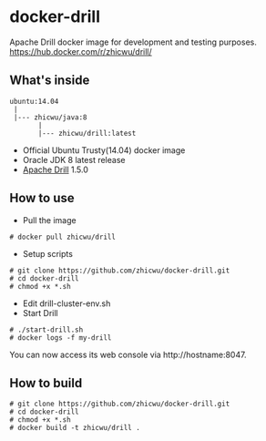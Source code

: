 # docker-drill
Apache Drill docker image for development and testing purposes. https://hub.docker.com/r/zhicwu/drill/ 

## What's inside
```
ubuntu:14.04
 |
 |--- zhicwu/java:8
       |
       |--- zhicwu/drill:latest
```
* Official Ubuntu Trusty(14.04) docker image
* Oracle JDK 8 latest release
* [Apache Drill](http://drill.apache.org/) 1.5.0

## How to use
- Pull the image
```
# docker pull zhicwu/drill
```
- Setup scripts
```
# git clone https://github.com/zhicwu/docker-drill.git
# cd docker-drill
# chmod +x *.sh
```
- Edit drill-cluster-env.sh
- Start Drill
```
# ./start-drill.sh
# docker logs -f my-drill
```
You can now access its web console via http://hostname:8047.

## How to build
```
# git clone https://github.com/zhicwu/docker-drill.git
# cd docker-drill
# chmod +x *.sh
# docker build -t zhicwu/drill .